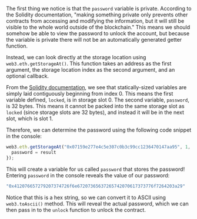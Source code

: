 The first thing we notice is that the `password` variable is private. According to the Solidity documentation, "making something private only prevents other contracts from accessing and modifying the information, but it will still be visible to the whole world outside of the blockchain." This means we should somehow be able to view the password to unlock the account, but because the variable is private there will not be an automatically generated getter function.

Instead, we can look directly at the storage location using `web3.eth.getStorageAt()`. This function takes an address as the first argument, the storage location index as the second argument, and an optional callback.

From the [Solidity documentation](https://solidity.readthedocs.io/en/develop/miscellaneous.html#layout-of-state-variables-in-storage), we see that statically-sized variables are simply laid contiguously beginning from index 0. This means the first variable defined, `locked`, is in storage slot 0. The second variable, `password`, is 32 bytes. This means it cannot be packed into the same storage slot as `locked` (since storage slots are 32 bytes), and instead it will be in the next slot, which is slot 1.

Therefore, we can determine the password using the following code snippet in the console:

```javascript
web3.eth.getStorageAt("0x07159e277e4c5e307c0b3c99cc1236470147aa95", 1, function(err, result) {
  password = result
});
```

This will create a variable for us called `password` that stores the password! Entering `password` in the console reveals the value of our password:

```javascript
"0x412076657279207374726f6e67207365637265742070617373776f7264203a29"
```

Notice that this is a hex string, so we can convert it to ASCII using `web3.toAscii()` method. This will reveal the actual password, which we can then pass in to the `unlock` function to unlock the contract.

